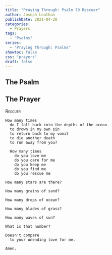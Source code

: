 ```yaml
---
title: "Praying Through: Psalm 70 Rescuer"
author: Joseph Louthan
publishDate: 2021-04-20
categories:
  - Prayers
tags:
  - "Psalms"
series:
  - "Praying Through: Psalms"
showtoc: false
css: "prayers"
draft: false
---
```

## The Psalm

## The Prayer

<div style="font-variant: small-caps;">
Rescuer
</div>

```text
How many times
  do I fall back into the depths of the ocean
  to drown in my own sin
  to return back to my vomit
  to die another death
  to run away from you?

  How many times
    do you love me
    do you care for me
    do you keep me
    do you find me
    do you rescue me

How many stars are there?

How many grains of sand?

How many drops of ocean?

How many blades of grass?

How many waves of sun?

What is that number?

Doesn't compare
  to your unending love for me.

Amen.
```
